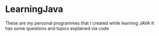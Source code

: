 # LearningJava
These are my personal programmes that I created while learning JAVA
It has some questions and topics explained via code

